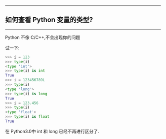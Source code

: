 ***

##  如何查看 Python 变量的类型?

***

Python 不像 C/C++,不会出现你的问题

试一下:

```python
>>> i = 123
>>> type(i)
<type 'int'>
>>> type(i) is int
True
>>> i = 123456789L
>>> type(i)
<type 'long'>
>>> type(i) is long
True
>>> i = 123.456
>>> type(i)
<type 'float'>
>>> type(i) is float
True
```

在 Python3.0中 int 和 long 已经不再进行区分了.